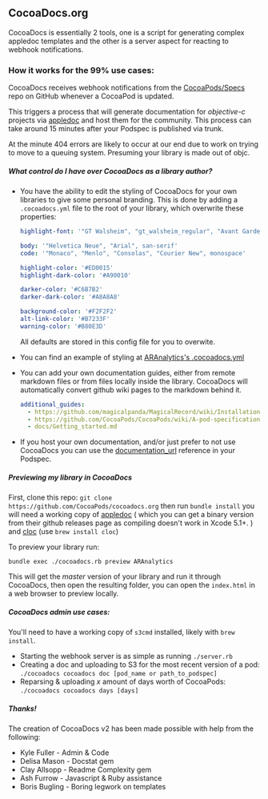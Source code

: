 ## CocoaDocs.org

CocoaDocs is essentially 2 tools, one is a script for generating complex appledoc templates and the other is a server aspect for reacting to webhook notifications.

### How it works for the 99% use cases:

CocoaDocs receives webhook notifications from the [CocoaPods/Specs](https://github.com/CocoaPods/Specs) repo on GitHub whenever a CocoaPod is updated. 

This triggers a process that will generate documentation for _objective-c_ projects via [appledoc](http://gentlebytes.com/appledoc/) and host them for the community. This process can take around 15 minutes after your Podspec is published via trunk. 

At the minute 404 errors are likely to occur at our end due to work on trying to move to a queuing system. Presuming your library is made out of objc.

##### What control do I have over CocoaDocs as a library author?

 - You have the ability to edit the styling of CocoaDocs for your own libraries to give some personal branding. This is done by adding a `.cocoadocs.yml` file to the root of your library, which overwrite these properties:   
   ``` yaml
   highlight-font: '"GT Walsheim", "gt_walsheim_regular", "Avant Garde Gothic ITCW01Dm", "Avant Garde", "Helvetica Neue", "Arial"'

   body: '"Helvetica Neue", "Arial", san-serif'
   code: '"Monaco", "Menlo", "Consolas", "Courier New", monospace'

   highlight-color: '#ED0015'
   highlight-dark-color: '#A90010'

   darker-color: '#C6B7B2'
   darker-dark-color: '#A8A8A8'

   background-color: '#F2F2F2'
   alt-link-color: '#B7233F'
   warning-color: '#B80E3D'
   ```
   
   All defaults are stored in this config file for you to overwite.

 - You can find an example of styling at [ARAnalytics's .cocoadocs.yml](https://github.com/orta/ARAnalytics/blob/master/.cocoadocs.yml)
 - You can add your own documentation guides, either from remote markdown files or from files locally inside the library. CocoaDocs will automatically convert github wiki pages to the markdown behind it.
 
   ```yaml
   additional_guides:
     - https://github.com/magicalpanda/MagicalRecord/wiki/Installation
     - https://github.com/CocoaPods/CocoaPods/wiki/A-pod-specification
     - docs/Getting_started.md
   ```

 -  If you host your own documentation, and/or just prefer to not use CocoaDocs you can use the [documentation_url](http://guides.cocoapods.org/syntax/podspec.html#documentation_url) reference in your Podspec.

##### Previewing my library in CocoaDocs


First, clone this repo: `git clone https://github.com/CocoaPods/cocoadocs.org` then run `bundle install` you will need a working copy of [appledoc](http://gentlebytes.com/appledoc) ( which you can get a binary version from their github releases page as compiling doesn't work in Xcode 5.1+. ) and [cloc](http://cloc.sourceforge.net) (use `brew install cloc`)

To preview your library run:

```
bundle exec ./cocoadocs.rb preview ARAnalytics
```

This will get the _master_ version of your library and run it through CocoaDocs, then open the resulting folder, you can open the `index.html` in a web browser to preview locally.

##### CocoaDocs admin use cases:

You'll need to have a working copy of `s3cmd` installed, likely with `brew install`. 

- Starting the webhook server is as simple as running `./server.rb`
- Creating a doc and uploading to S3 for the most recent version of a pod: `./cocoadocs cocoadocs doc [pod_name or path_to_podspec]`
- Reparsing & uploading _x_ amount of days worth of CocoaPods: `./cocoadocs cocoadocs days [days]`


##### Thanks!

The creation of CocoaDocs v2 has been made possible with help from the following:

* Kyle Fuller - Admin & Code
* Delisa Mason - Docstat gem
* Clay Allsopp - Readme Complexity gem
* Ash Furrow - Javascript & Ruby assistance
* Boris Bugling - Boring legwork on templates